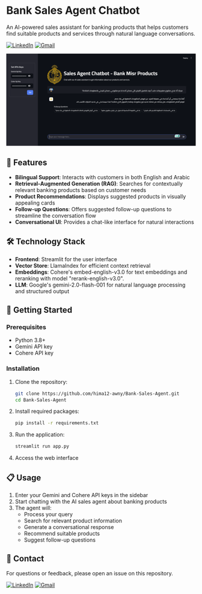 # Bank Sales Agent Chatbot

An AI-powered sales assistant for banking products that helps customers find suitable products and services through natural language conversations.

[![LinkedIn](https://img.shields.io/badge/LinkedIn-Profile-blue?logo=linkedin)](https://www.linkedin.com/in/ibrahim-awny/)
[![Gmail](https://img.shields.io/badge/Gmail-Email-red?logo=gmail)](mailto:hima12awny@gmail.com)

![Documentation Agent Demo](https://github.com/hima12-awny/Bank-Sales-Agent/blob/80780f5478eb82e5b1040455a3e31be37b233768/pics/Sales-Agent-Chatbot-Bank-Misr.png)


## 🌟 Features

- **Bilingual Support**: Interacts with customers in both English and Arabic
- **Retrieval-Augmented Generation (RAG)**: Searches for contextually relevant banking products based on customer needs
- **Product Recommendations**: Displays suggested products in visually appealing cards
- **Follow-up Questions**: Offers suggested follow-up questions to streamline the conversation flow
- **Conversational UI**: Provides a chat-like interface for natural interactions

## 🛠️ Technology Stack

- **Frontend**: Streamlit for the user interface
- **Vector Store**: LlamaIndex for efficient context retrieval
- **Embeddings**: Cohere's embed-english-v3.0 for text embeddings and reranking with model "rerank-english-v3.0".
- **LLM**: Google's gemini-2.0-flash-001 for natural language processing and structured output

## 🚀 Getting Started

### Prerequisites

- Python 3.8+
- Gemini API key
- Cohere API key

### Installation

1. Clone the repository:
   ```bash
   git clone https://github.com/hima12-awny/Bank-Sales-Agent.git
   cd Bank-Sales-Agent
   ```

2. Install required packages:
   ```bash
   pip install -r requirements.txt
   ```

3. Run the application:
   ```bash
   streamlit run app.py
   ```

4. Access the web interface

## 📋 Usage

1. Enter your Gemini and Cohere API keys in the sidebar
2. Start chatting with the AI sales agent about banking products
3. The agent will:
   - Process your query
   - Search for relevant product information
   - Generate a conversational response
   - Recommend suitable products
   - Suggest follow-up questions


## 📧 Contact

For questions or feedback, please open an issue on this repository.

[![LinkedIn](https://img.shields.io/badge/LinkedIn-Profile-blue?logo=linkedin)](https://www.linkedin.com/in/ibrahim-awny/)
[![Gmail](https://img.shields.io/badge/Gmail-Email-red?logo=gmail)](mailto:hima12awny@gmail.com)
